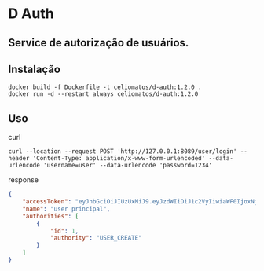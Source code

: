 # D Auth

## Service de autorização de usuários.


## Instalação

```commandline
docker build -f Dockerfile -t celiomatos/d-auth:1.2.0 .
docker run -d --restart always celiomatos/d-auth:1.2.0
```

## Uso
curl
```
curl --location --request POST 'http://127.0.0.1:8089/user/login' --header 'Content-Type: application/x-www-form-urlencoded' --data-urlencode 'username=user' --data-urlencode 'password=1234'
```
response
```json
{
    "accessToken": "eyJhbGciOiJIUzUxMiJ9.eyJzdWIiOiJ1c2VyIiwiaWF0IjoxNjI0NTYzODMzLCJleHAiOjE2MjcxNTU4MzN9.PYBa1dbKK-6cwR8H_jnaMf4pFd56QUyTBVUPe3BtjLDjQ3iTS4KDIEqUAGJ1IwsmHknGgbgaQV8b6nbFeYs3hA",
    "name": "user principal",
    "authorities": [
        {
            "id": 1,
            "authority": "USER_CREATE"
        }
    ]
}
```